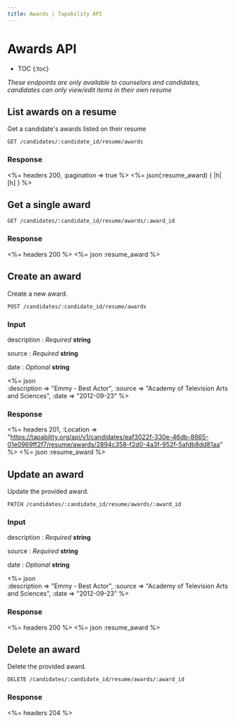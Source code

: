 ```yaml
---
title: Awards | Tapability API
---
```


# Awards API

* TOC
{:toc}

_These endpoints are only available to counselors and candidates, candidates can only view/edit items in their own resume_

## List awards on a resume

Get a candidate's awards listed on their resume

    GET /candidates/:candidate_id/resume/awards

### Response

<%= headers 200, :pagination => true %>
<%= json(:resume_award) { |h| [h] } %>

## Get a single award

    GET /candidates/:candidate_id/resume/awards/:award_id

### Response

<%= headers 200 %>
<%= json :resume_award %>

## Create an award

Create a new award.

    POST /candidates/:candidate_id/resume/awards

### Input

description
: _Required_ **string**

source
: _Required_ **string**

date
: _Optional_ **string**

<%= json \
    :description => "Emmy - Best Actor",
    :source      => "Academy of Television Arts and Sciences",
    :date        => "2012-09-23"
%>

### Response

<%= headers 201, :Location => "https://tapability.org/api/v1/candidates/eaf3022f-330e-46db-8665-01e0969ff2f7/resume/awards/2894c358-f2d0-4a3f-952f-5afdb8dd81aa" %>
<%= json :resume_award %>

## Update an award

Update the provided award.

    PATCH /candidates/:candidate_id/resume/awards/:award_id

### Input

description
: _Required_ **string**

source
: _Required_ **string**

date
: _Optional_ **string**

<%= json \
    :description => "Emmy - Best Actor",
    :source      => "Academy of Television Arts and Sciences",
    :date        => "2012-09-23"
%>

### Response

<%= headers 200 %>
<%= json :resume_award %>

## Delete an award

Delete the provided award.

    DELETE /candidates/:candidate_id/resume/awards/:award_id

### Response

<%= headers 204 %>
